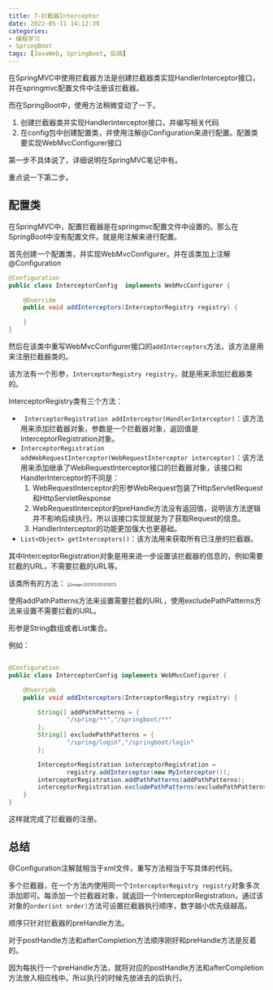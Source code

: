 ```yaml
---
title: 7-拦截器Interceptor
date: 2022-05-11 14:12:39
categories: 
- 编程学习
- SpringBoot
tags: [JavaWeb, SpringBoot, 后端]
---
```




在SpringMVC中使用拦截器方法是创建拦截器类实现HandlerInterceptor接口，并在springmvc配置文件中注册该拦截器。

而在SpringBoot中，使用方法稍微变动了一下。

1. 创建拦截器类并实现HandlerInterceptor接口，并编写相关代码
2. 在config包中创建配置类，并使用注解@Configuration来进行配置。配置类要实现WebMvcConfigurer接口

第一步不具体说了，详细说明在SpringMVC笔记中有。

重点说一下第二步。

## 配置类

在SpringMVC中，配置拦截器是在springmvc配置文件中设置的。那么在SpringBoot中没有配置文件。就是用注解来进行配置。

首先创建一个配置类，并实现WebMvcConfigurer。并在该类加上注解@Configuration

```java
@Configuration
public class InterceptorConfig  implements WebMvcConfigurer {

    @Override
    public void addInterceptors(InterceptorRegistry registry) {

    }
}
```

然后在该类中重写WebMvcConfigurer接口的`addInterceptors`方法，该方法是用来注册拦截器类的。

该方法有一个形参，`InterceptorRegistry registry`，就是用来添加拦截器类的。

InterceptorRegistry类有三个方法：

- ` InterceptorRegistration addInterceptor(HandlerInterceptor)`：该方法用来添加拦截器对象，参数是一个拦截器对象，返回值是 InterceptorRegistration对象。
- `InterceptorRegistration addWebRequestInterceptor(WebRequestInterceptor interceptor)`：该方法用来添加继承了WebRequestInterceptor接口的拦截器对象，该接口和HandlerInterceptor的不同是：
    1. WebRequestInterceptor的形参WebRequest包装了HttpServletRequest和HttpServletResponse
    2. WebRequestInterceptor的preHandle方法没有返回值，说明该方法逻辑并不影响后续执行。所以该接口实现就是为了获取Request的信息。
    3. HandlerInterceptor的功能更加强大也更基础。
- `List<Object> getInterceptors()`：该方法用来获取所有已注册的拦截器。



其中InterceptorRegistration对象是用来进一步设置该拦截器的信息的，例如需要拦截的URL，不需要拦截的URL等。

该类所有的方法：
<img src="https://crayon-1302863897.cos.ap-beijing.myqcloud.com/image/image-20210123133210172.png" alt="image-20210123133210172" style="zoom:50%;" />

使用addPathPatterns方法来设置需要拦截的URL，使用excludePathPatterns方法来设置不需要拦截的URL。

形参是String数组或者List集合。



例如：

```java

@Configuration
public class InterceptorConfig implements WebMvcConfigurer {

    @Override
    public void addInterceptors(InterceptorRegistry registry) {

        String[] addPathPatterns = {
                "/spring/**","/springboot/**"
        };
        String[] excludePathPatterns = {
                "/spring/login","/springboot/login"
        };

        InterceptorRegistration interceptorRegistration =
                registry.addInterceptor(new MyInterceptor());
        interceptorRegistration.addPathPatterns(addPathPatterns);
        interceptorRegistration.excludePathPatterns(excludePathPatterns);
    }
}
```

这样就完成了拦截器的注册。





## 总结

@Configuration注解就相当于xml文件，重写方法相当于写具体的代码。



多个拦截器，在一个方法内使用同一个`InterceptorRegistry registry`对象多次添加即可。每添加一个拦截器对象，就返回一个InterceptorRegistration，通过该对象的`order(int order)`方法可设置拦截器执行顺序，数字越小优先级越高。

顺序只针对拦截器的preHandle方法。

对于postHandle方法和afterCompletion方法顺序刚好和preHandle方法是反着的。

因为每执行一个preHandle方法，就将对应的postHandle方法和afterCompletion方法放入相应栈中。所以执行的时候先放进去的后执行。



